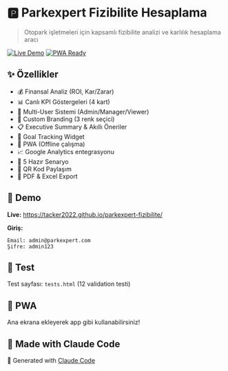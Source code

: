 # 🅿️ Parkexpert Fizibilite Hesaplama

> Otopark işletmeleri için kapsamlı fizibilite analizi ve karlılık hesaplama aracı

[![Live Demo](https://img.shields.io/badge/demo-live-brightgreen)](https://tacker2022.github.io/parkexpert-fizibilite/)
[![PWA Ready](https://img.shields.io/badge/PWA-Ready-blue)]()

## ✨ Özellikler

- 💰 Finansal Analiz (ROI, Kar/Zarar)
- 📊 Canlı KPI Göstergeleri (4 kart)
- 🔐 Multi-User Sistemi (Admin/Manager/Viewer)
- 🎨 Custom Branding (3 renk seçici)
- 📋 Executive Summary & Akıllı Öneriler
- 🎯 Goal Tracking Widget
- 📱 PWA (Offline çalışma)
- 📈 Google Analytics entegrasyonu
- 🎲 5 Hazır Senaryo
- 📱 QR Kod Paylaşım
- 📄 PDF & Excel Export

## 🚀 Demo

**Live:** https://tacker2022.github.io/parkexpert-fizibilite/

**Giriş:**
```
Email: admin@parkexpert.com
Şifre: admin123
```

## 🧪 Test

Test sayfası: `tests.html` (12 validation testi)

## 📱 PWA

Ana ekrana ekleyerek app gibi kullanabilirsiniz!

## 🤖 Made with Claude Code

🤖 Generated with [Claude Code](https://claude.com/claude-code)